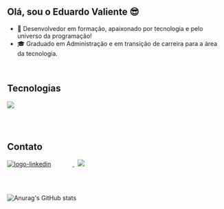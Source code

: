 ## Olá, sou o Eduardo Valiente :sunglasses:

- :rocket: Desenvolvedor em formação, apaixonado por tecnologia e pelo universo da programação! <br>
- :mortar_board: Graduado em Administração e em transição de carreira para a área da tecnologia.

<br>

## Tecnologias 

  <a href="https://github.com/thuongtruong109/icoziv">
    <img
      src="https://i.icoziv.workers.dev/icons?i=html,css,javascript"
    />
  </a>

<br><br>
## Contato
<a href="https://www.linkedin.com/in/eduardo-valiente/" />
<img src="https://i.icoziv.workers.dev/icons?i=linkedin" alt="logo-linkedin" style="margin-right:50px" />
</a>
&nbsp;
<a href="https://www.instagram.com/eduarducv_/">
<img src="https://i.icoziv.workers.dev/icons?i=instagram" />
</a>

<br><br>

![Anurag's GitHub stats](https://github-readme-stats.vercel.app/api?username=eduardocvaliente&show_icons=true&theme=merko)

          
          
